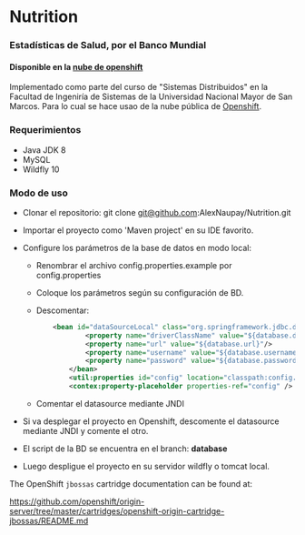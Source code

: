 # Nutrition
### Estadísticas de Salud, por el Banco Mundial

#### Disponible en la [nube de openshift](http://nutrition-naupayfisi.rhcloud.com/statistics)

Implementado como parte del curso de "Sistemas Distribuidos" en la Facultad de
Ingeniría de Sistemas de la Universidad Nacional Mayor de San Marcos.
Para lo cual se hace usao de la nube pública de [Openshift](https://www.openshift.com/).

### Requerimientos
 - Java JDK 8
 - MySQL
 - Wildfly 10

### Modo de uso
 - Clonar el repositorio: git clone git@github.com:AlexNaupay/Nutrition.git
 - Importar el proyecto como 'Maven project' en su IDE favorito.
 - Configure los parámetros de la base de datos en modo local:
    - Renombrar el archivo config.properties.example por config.properties
    - Coloque los parámetros según su configuración de BD.
    - Descomentar:
        
        ```xml
            <bean id="dataSourceLocal" class="org.springframework.jdbc.datasource.DriverManagerDataSource">
                    <property name="driverClassName" value="${database.driverClassName}"/>
                    <property name="url" value="${database.url}"/>
                    <property name="username" value="${database.username}"/>
                    <property name="password" value="${database.password}"/>
                </bean>
                <util:properties id="config" location="classpath:config.properties" />
                <contex:property-placeholder properties-ref="config" />
        ```
    - Comentar el datasource mediante JNDI
 - Si va desplegar el proyecto en Openshift, descomente el datasource
   mediante JNDI y comente el otro.

 - El script de la BD se encuentra en el branch: **database**
 - Luego despligue el proyecto en su servidor wildfly o tomcat local.







The OpenShift `jbossas` cartridge documentation can be found at:

https://github.com/openshift/origin-server/tree/master/cartridges/openshift-origin-cartridge-jbossas/README.md
